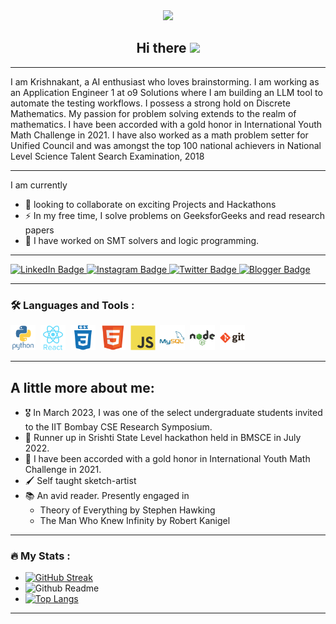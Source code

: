 <div id="header" align="center">
  <img src="https://media.giphy.com/media/M9gbBd9nbDrOTu1Mqx/giphy.gif" width="100"/>
</div>

<h2 align="center">Hi there  <img src="https://media.giphy.com/media/hvRJCLFzcasrR4ia7z/giphy.gif" width="30px"/></h1>
</h2>

---
I am Krishnakant, a AI enthusiast who loves brainstorming. I am working as an Application Engineer 1 at o9 Solutions where I am building an LLM tool to automate the testing workflows.
I possess a strong hold on Discrete Mathematics.
My passion for problem solving extends to the realm of mathematics. I have been accorded with a gold honor in International Youth Math Challenge in 2021. I have also worked as a math problem setter for Unified Council and was amongst the top 100 national achievers in National Level Science Talent Search Examination, 2018

--- 
I am currently 
- 👯 looking to collaborate on exciting Projects and Hackathons
- :zap: In my free time, I solve problems on GeeksforGeeks and read research papers
- :toolbox: I have worked on SMT solvers and logic programming.
  
---
<div id="badges">
  <a href="https://www.linkedin.com/in/krishnakant23">
    <img src="https://img.shields.io/badge/LinkedIn-blue?style=for-the-badge&logo=linkedin&logoColor=white" alt="LinkedIn Badge"/>
  </a>
  <a href="https://www.instagram.com/kkg_sketches/">
    <img src="https://img.shields.io/badge/Instagram-red?style=for-the-badge&logo=instagram&logoColor=white" alt="Instagram Badge"/>
  </a>
  <a href="https://twitter.com/krishna_kant23">
    <img src="https://img.shields.io/badge/Twitter-blue?style=for-the-badge&logo=twitter&logoColor=white" alt="Twitter Badge"/>
  </a>
  <a href="https://questformathin23.blogspot.com/">
    <img src="https://img.shields.io/badge/Blogger-red?style=for-the-badge&logo=blogger&logoColor=white" alt="Blogger Badge"/>
  </a>
</div>

---

### :hammer_and_wrench: Languages and Tools :
<div>
  <img src="https://github.com/devicons/devicon/blob/master/icons/python/python-original-wordmark.svg" title="Python" alt="Python" width="40" height="40"/>&nbsp;
  <img src="https://github.com/devicons/devicon/blob/master/icons/react/react-original-wordmark.svg" title="React" alt="React" width="40" height="40"/>&nbsp;
  <img src="https://github.com/devicons/devicon/blob/master/icons/css3/css3-plain-wordmark.svg"  title="CSS3" alt="CSS" width="40" height="40"/>&nbsp;
  <img src="https://github.com/devicons/devicon/blob/master/icons/html5/html5-original.svg" title="HTML5" alt="HTML" width="40" height="40"/>&nbsp;
  <img src="https://github.com/devicons/devicon/blob/master/icons/javascript/javascript-original.svg" title="JavaScript" alt="JavaScript" width="40" height="40"/>&nbsp;
  <img src="https://github.com/devicons/devicon/blob/master/icons/mysql/mysql-original-wordmark.svg" title="MySQL"  alt="MySQL" width="40" height="40"/>&nbsp;
  <img src="https://github.com/devicons/devicon/blob/master/icons/nodejs/nodejs-original-wordmark.svg" title="NodeJS" alt="NodeJS" width="40" height="40"/>&nbsp;
  <img src="https://github.com/devicons/devicon/blob/master/icons/git/git-original-wordmark.svg" title="Git" **alt="Git" width="40" height="40"/>
</div>

---
## A little more about me:
- :medal_military: In March 2023, I was one of the select undergraduate students invited to the IIT Bombay CSE Research Symposium.
- :2nd_place_medal: Runner up in Srishti State Level hackathon held in BMSCE in July 2022.
- :1st_place_medal: I have been accorded with a gold honor in International Youth Math Challenge in 2021. 
- :paintbrush: Self taught sketch-artist
- :books: An avid reader.
  Presently engaged in
  - Theory of Everything by Stephen Hawking
  - The Man Who Knew Infinity by Robert Kanigel
---

### :fire: My Stats :
- [![GitHub Streak](http://github-readme-streak-stats.herokuapp.com?user=kkg2001&theme=dark&background=000000)](https://git.io/streak-stats)
- ![Github Readme](https://github-readme-stats.vercel.app/api?username=kkg2001&show_icons=true&theme=dark&layout=compact)
- [![Top Langs](https://github-readme-stats.vercel.app/api/top-langs/?username=kkg2001&layout=compact&theme=vision-friendly-dark)](https://github.com/anuraghazra/github-readme-stats)
---
<p align="center">
<img align="center" src="https://komarev.com/ghpvc/?username=kkg2001&style=flat-square&color=blue" alt=""/></p>



